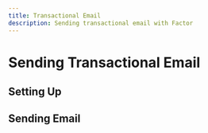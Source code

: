 ```yaml
---
title: Transactional Email
description: Sending transactional email with Factor
---
```


# Sending Transactional Email

## Setting Up

## Sending Email
